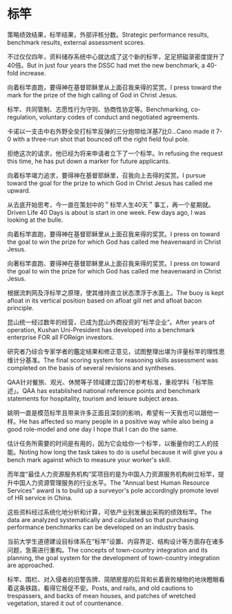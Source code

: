 # 标竿

<p><span class="chinese">策略绩效结果，标竿结果，外部评核分数。</span><span class="english">Strategic performance results, benchmark results, external assessment scores.</span></p>

<p><span class="chinese">不过仅仅四年，资料储存系统中心就达成了这个新的标竿，足足把磁录密度提升了40倍。</span><span class="english">But in just four years the DSSC had met the new benchmark, a 40-fold increase.</span></p>

<p><span class="chinese">向着标竿直跑，要得神在基督耶稣里从上面召我来得的奖赏。</span><span class="english">I press toward the mark for the prize of the high calling of God in Christ Jesus.</span></p>

<p><span class="chinese">标竿、共同管制、志愿性行为守则、协商性协定等。</span><span class="english">Benchmarking, co-regulation, voluntary codes of conduct and negotiated agreements.</span></p>

<p><span class="chinese">卡诺以一支击中右外野全垒打标竿反弹的三分炮带给洋基7比0…</span><span class="english">Cano made it 7-0 with a three-run shot that bounced off the right field foul pole.</span></p>

<p><span class="chinese">拒绝这次的请求，他已经为将来申请者立下了一个标竿。</span><span class="english">In refusing the request this time, he has put down a marker for future applicants.</span></p>

<p><span class="chinese">向着标竿竭力追求，要得神在基督耶稣里，召我向上去得的奖赏。</span><span class="english">I pursue toward the goal for the prize to which God in Christ Jesus has called me upward.</span></p>

<p><span class="chinese">从去底开始思考，今一直在策划中的＂标竿人生40天＂事工，再一个星期就。</span><span class="english">Driven Life 40 Days is about is start in one week. Few days ago, I was looking at the bulle.</span></p>

<p><span class="chinese">向着标竿直跑，要得神在基督耶稣里从上面召我来得的奖赏。</span><span class="english">I press on toward the goal to win the prize for which God has called me heavenward in Christ Jesus.</span></p>

<p><span class="chinese">向著标竿直跑、要得神在基督耶稣里从上面召我来得的奖赏。</span><span class="english">I press on toward the goal to win the prize for which God has called me heavenward in Christ Jesus.</span></p>

<p><span class="chinese">根据流刺网及浮标竿之原理，使其维持直立状态漂浮于水面上。</span><span class="english">The buoy is kept afloat in its vertical position based on afloat gill net and afloat bacon principle.</span></p>

<p><span class="chinese">昆山统一经过数年的经营，已成为昆山外商投资的“标竿企业”。</span><span class="english">After years of operation, Kushan Uni-President has developed into a benchmark enterprise FOR all FOReign investors.</span></p>

<p><span class="chinese">研究者乃综合专家学者的鑑定结果和修正意见，试图整理出堪为评量标竿的理性思维计分基准。</span><span class="english">The final scoring system for reasoning skills assessment was completed on the basis of several revisions and syntheses.</span></p>

<p><span class="chinese">QAA针对餐旅、观光、休閒等子领域建立国订的参考标准，重视学科「标竿陈述」。</span><span class="english">QAA has established national reference points and benchmark statements for hospitality, tourism and leisure subject areas.</span></p>

<p><span class="chinese">姚明一直是模范标竿且带来许多正面且深刻的影响，希望有一天我也可以跟他一样。</span><span class="english">He has affected so many people in a positive way while also being a good role-model and one day I hope that I can do the same.</span></p>

<p><span class="chinese">估计任务所需要的时间是有用的，因为它会给你一个标竿，以衡量你的工人的技能。</span><span class="english">Noting how long the task takes to do is useful because it will give you a bench mark against which to measure your worker's skill.</span></p>

<p><span class="chinese">而年度“最佳人力资源服务机构”奖项目的是为中国人力资源服务机构树立标竿，提升中国人力资源管理服务的行业水平。</span><span class="english">The "Annual best Human Resource Services" award is to build up a surveyor's pole accordingly promote level of HR service in China.</span></p>

<p><span class="chinese">这些资料经过系统化地分析和计算，可依产业别发展出采购的绩效标竿。</span><span class="english">The data are analyzed systematically and calculated so that purchasing performance benchmarks can be developed on an industry basis.</span></p>

<p><span class="chinese">当前大学生道德建设目标体系在“标竿”设置、内容界定、结构设计等方面存在诸多问题，急需进行重构。</span><span class="english">The concepts of town-country integration and its planning, the goal system for the development of town-country integration are approached.</span></p>

<p><span class="chinese">标竿、围栏、对入侵者的旧警告牌、简陋房屋的后背和长着衰败植物的地块瞪眼看着这条铁路，看得它局促不安。</span><span class="english">Posts, and rails, and old cautions to trespassers, and backs of mean houses, and patches of wretched vegetation, stared it out of countenance.</span></p>

